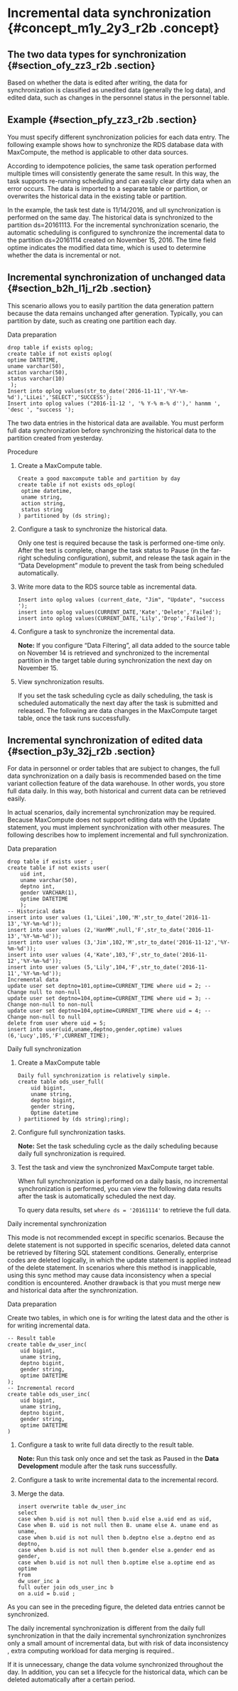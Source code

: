 # Incremental data synchronization {#concept_m1y_2y3_r2b .concept}

## The two data types for synchronization {#section_ofy_zz3_r2b .section}

Based on whether the data is edited after writing, the data for synchronization is classified as unedited data \(generally the log data\), and edited data, such as changes in the personnel status in the personnel table.

## Example {#section_pfy_zz3_r2b .section}

You must specify different synchronization policies for each data entry. The following example shows how to synchronize the RDS database data with MaxCompute, the method is applicable to other data sources.

According to idempotence policies, the same task operation performed multiple times will consistently generate the same result. In this way, the task supports re-running scheduling and can easily clear dirty data when an error occurs. The data is imported to a separate table or partition, or overwrites the historical data in the existing table or partition.

In the example, the task test date is 11/14/2016, and ull synchronization is performed on the same day. The historical data is synchronized to the partition ds=20161113. For the incremental synchronization scenario, the automatic scheduling is configured to synchronize the incremental data to the partition ds=20161114 created on November 15, 2016. The time field optime indicates the modified data time, which is used to determine whether the data is incremental or not.

## Incremental synchronization of unchanged data {#section_b2h_l1j_r2b .section}

This scenario allows you to easily partition the data generation pattern because the data remains unchanged after generation. Typically, you can partition by date, such as creating one partition each day.

Data preparation

```
drop table if exists oplog;
create table if not exists oplog(
optime DATETIME,
uname varchar(50),
action varchar(50),
status varchar(10)
 );
Insert into oplog values(str_to_date('2016-11-11','%Y-%m-%d'),'LiLei','SELECT','SUCCESS');
Insert into oplog values ("2016-11-12 ', '% Y-% m-% d''),' hanmm ', 'desc ', "success ');
```

The two data entries in the historical data are available. You must perform full data synchronization before synchronizing the historical data to the partition created from yesterday.

Procedure

1.  Create a MaxCompute table.

    ```
    Create a good maxcompute table and partition by day
    create table if not exists ods_oplog(
     optime datetime,
     uname string,
     action string,
     status string
    ) partitioned by (ds string);
    ```

2.  Configure a task to synchronize the historical data.

    Only one test is required because the task is performed one-time only. After the test is complete, change the task status to Pause \(in the far-right scheduling configuration\), submit, and release the task again in the “Data Development” module to prevent the task from being scheduled automatically.

3.  Write more data to the RDS source table as incremental data.

    ```
    Insert into oplog values (current_date, "Jim", "Update", "success ');
    insert into oplog values(CURRENT_DATE,'Kate','Delete','Failed'); 
    insert into oplog values(CURRENT_DATE,'Lily','Drop','Failed');
    ```

4.  Configure a task to synchronize the incremental data.

    **Note:** If you configure “Data Filtering”, all data added to the source table on November 14 is retrieved and synchronized to the incremental partition in the target table during synchronization the next day on November 15.

5.  View synchronization results.

    If you set the task scheduling cycle as daily scheduling, the task is scheduled automatically the next day after the task is submitted and released. The following are data changes in the MaxCompute target table, once the task runs successfully.


## Incremental synchronization of edited data {#section_p3y_32j_r2b .section}

For data in personnel or order tables that are subject to changes, the full data synchronization on a daily basis is recommended based on the time variant collection feature of the data warehouse. In other words, you store full data daily. In this way, both historical and current data can be retrieved easily.

In actual scenarios, daily incremental synchronization may be required. Because MaxCompute does not support editing data with the Update statement, you must implement synchronization with other measures. The following describes how to implement incremental and full synchronization.

Data preparation

```
drop table if exists user ;
create table if not exists user(
    uid int,
    uname varchar(50),
    deptno int,
    gender VARCHAR(1),
    optime DATETIME
    );
-- Historical data
insert into user values (1,'LiLei',100,'M',str_to_date('2016-11-13','%Y-%m-%d'));
insert into user values (2,'HanMM',null,'F',str_to_date('2016-11-13','%Y-%m-%d'));
insert into user values (3,'Jim',102,'M',str_to_date('2016-11-12','%Y-%m-%d'));
insert into user values (4,'Kate',103,'F',str_to_date('2016-11-12','%Y-%m-%d'));
insert into user values (5,'Lily',104,'F',str_to_date('2016-11-11','%Y-%m-%d'));
Incremental data
update user set deptno=101,optime=CURRENT_TIME where uid = 2; -- Change null to non-null
update user set deptno=104,optime=CURRENT_TIME where uid = 3; -- Change non-null to non-null
update user set deptno=104,optime=CURRENT_TIME where uid = 4; -- Change non-null to null
delete from user where uid = 5;
insert into user(uid,uname,deptno,gender,optime) values (6,'Lucy',105,'F',CURRENT_TIME);
```

Daily full synchronization

1.  Create a MaxCompute table

    ```
    Daily full synchronization is relatively simple.
    create table ods_user_full(
        uid bigint,
        uname string,
        deptno bigint,
        gender string,
        Optime datetime 
    ) partitioned by (ds string);ring);
    ```

2.  Configure full synchronization tasks.

    **Note:** Set the task scheduling cycle as the daily scheduling because daily full synchronization is required.

3.  Test the task and view the synchronized MaxCompute target table.

    When full synchronization is performed on a daily basis, no incremental synchronization is performed, you can view the following data results after the task is automatically scheduled the next day.

    To query data results, set `where ds = '20161114'` to retrieve the full data.


Daily incremental synchronization

This mode is not recommended except in specific scenarios. Because the delete statement is not supported in specific scenarios, deleted data cannot be retrieved by filtering SQL statement conditions. Generally, enterprise codes are deleted logically, in which the update statement is applied instead of the delete statement. In scenarios where this method is inapplicable, using this sync method may cause data inconsistency when a special condition is encountered. Another drawback is that you must merge new and historical data after the synchronization.

Data preparation

Create two tables, in which one is for writing the latest data and the other is for writing incremental data.

```
-- Result table
create table dw_user_inc(
    uid bigint,
    uname string,
    deptno bigint,
    gender string,
    optime DATETIME 
);
-- Incremental record
create table ods_user_inc(
    uid bigint,
    uname string,
    deptno bigint,
    gender string,
    optime DATETIME 
)
```

1.  Configure a task to write full data directly to the result table.

    **Note:** Run this task only once and set the task as Paused in the **Data Development** module after the task runs successfully.

2.  Configure a task to write incremental data to the incremental record.
3.  Merge the data.

    ```
    insert overwrite table dw_user_inc 
    select 
    case when b.uid is not null then b.uid else a.uid end as uid,
    Case when B. uid is not null then B. uname else A. uname end as uname,
    case when b.uid is not null then b.deptno else a.deptno end as deptno,
    case when b.uid is not null then b.gender else a.gender end as gender,
    case when b.uid is not null then b.optime else a.optime end as optime
    from 
    dw_user_inc a 
    full outer join ods_user_inc b
    on a.uid = b.uid ;
    ```


As you can see in the preceding figure, the deleted data entries cannot be synchronized.

The daily incremental synchronization is different from the daily full synchronization in that the daily incremental synchronization synchronizes only a small amount of incremental data, but with risk of data inconsistency , extra computing workload for data merging is required..

If it is unnecessary, change the data volume synchronized throughout the day. In addition, you can set a lifecycle for the historical data, which can be deleted automatically after a certain period.

